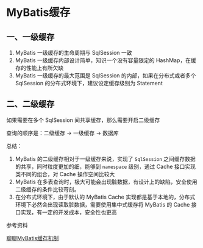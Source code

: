 # MyBatis缓存

## 一、一级缓存

1. MyBatis 一级缓存的生命周期与 SqlSession 一致
2. MyBatis 一级缓存内部设计简单，知识一个没有容量限定的 HashMap，在缓存的性能上有所欠缺
3. MyBatis 一级缓存的最大范围是 SqlSession 的内部，如果在分布式或者多个SqlSession 的分布式环境下，建议设定缓存级别为 Statement

## 二、二级缓存

如果需要在多个 SqlSession 间共享缓存，那么需要开启二级缓存

查询的顺序是：二级缓存 -> 一级缓存 -> 数据库

总结：

1. MyBatis 的二级缓存相对于一级缓存来说，实现了 ``SqlSession`` 之间缓存数据的共享，同时粒度更加的细，能够到 ``namespace`` 级别，通过 Cache 接口实现类不同的组合，对 Cache 操作空间比较大
2. MyBatis 在多表查询时，极大可能会出现脏数据，有设计上的缺陷，安全使用二级缓存的条件比较苛刻。
3. 在分布式环境下，由于默认的 MyBatis Cache 实现都是基于本地的，分布式环境下必然会出现读取脏数据，需要使用集中式缓存将 MyBatis 的 Cache 接口实现，有一定的开发成本，安全性也更高

参考资料

[聊聊MyBatis缓存机制](https://tech.meituan.com/2018/01/19/mybatis-cache.html)